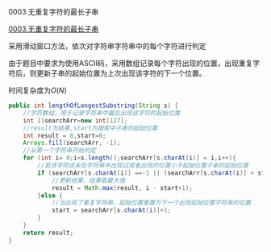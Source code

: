 0003.无重复字符的最长子串

[0003.无重复字符的最长子串
](https://leetcode-cn.com/problems/longest-substring-without-repeating-characters/)

采用滑动窗口方法，依次对字符串字符串中的每个字符进行判定

由于题目中要求为使用ASCII码，采用数组记录每个字符出现的位置，出现重复字符后，则更新子串的起始位置为上次出现该字符的下一个位置。

时间复杂度为$O(N)$



```java
public int lengthOfLongestSubstring(String s) {
    //字符数组，用于记录字符串中最后出现该字符的起始位置
    int []searchArr=new int[127];
    //result为结果,start为搜索中子串的起始位置
    int result = 0,start=0;
    Arrays.fill(searchArr, -1);
    //从第一个字符串开始判定
    for (int i= 0;i<s.length();searchArr[s.charAt(i)] = i,i++){
        //若该字符还未在字符串中出现过或者出现的位置小于起始位置子串的起始位置
        if (searchArr[s.charAt(i)] ==-1 || (searchArr[s.charAt(i)] < start )){
            //更新结果，结果取最大值
            result = Math.max(result, i - start+1);
        }else {
            //当出现了重复字符串，起始位置重置为下一个出现起始位置字符串的位置
            start = searchArr[s.charAt(i)]+1;
        }
    }
    return result;
}
```


